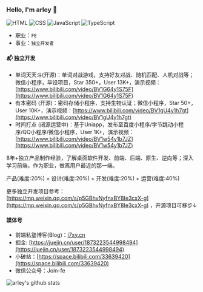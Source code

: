 ### Hello, I'm arley 👋

![HTML](https://img.shields.io/badge/HTML-Expert-orange)
![CSS](https://img.shields.io/badge/CSS-Expert-blue)
![JavaScript](https://img.shields.io/badge/JavaScript-Expert-yellow)
![TypeScript](https://img.shields.io/badge/TypeScript-Intermediate-lightgrey)

- 职业：`FE`
- 事业：`独立开发者`

#### 📬 独立开发

- 单词天天斗(开源)：单词对战游戏，支持好友对战、随机匹配、人机对战等；微信小程序，毕设项目，Star 350+，User 13K+，演示视频：[https://www.bilibili.com/video/BV1G64y1S75F](https://www.bilibili.com/video/BV1G64y1S75F)
- 有本密码 (开源)：密码存储小程序，支持生物认证；微信小程序，Star 50+，User 10K+，演示视频：[https://www.bilibili.com/video/BV1gU4y1h7gt](https://www.bilibili.com/video/BV1gU4y1h7gt)
- 时间打点 (闭源运营中)：基于Uniapp，发布至百度小程序/字节跳动小程序/QQ小程序/微信小程序，User 1K+，演示视频：[https://www.bilibili.com/video/BV1w54y1b7JZ](https://www.bilibili.com/video/BV1w54y1b7JZ)

8年+独立产品制作经验，了解桌面软件开发、前端、后端、原生、逆向等；深入学习前端，作为职业，做离用户最近的那一端。

产品(难度:20%) + 设计(难度:20%) + 开发(难度:20%) + 运营(难度:40%)

更多独立开发项目参考：[https://mp.weixin.qq.com/s/p5GBhvNyfnxBY8Ie3cxX-g](https://mp.weixin.qq.com/s/p5GBhvNyfnxBY8Ie3cxX-g) ，开源项目可移步↓

#### 媒体号

- 前端私塾博客(Blog)：[i7xy.cn](http://i7xy.cn)
- 掘金: [https://juejin.cn/user/1873223544998494](https://juejin.cn/user/1873223544998494)
- 小破站：[https://space.bilibili.com/33639420](https://space.bilibili.com/33639420)
- 微信公众号：Join-fe

![arley's github stats](https://github-readme-stats.vercel.app/api?username=arleyGuoLei&show_icons=true&hide_border=true)

